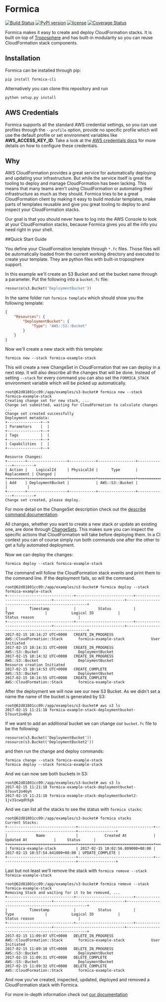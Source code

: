 # Formica
[![Build Status](https://travis-ci.org/flomotlik/formica.svg?branch=master)](https://travis-ci.org/flomotlik/formica)
[![PyPI version](https://badge.fury.io/py/formica-cli.svg)](https://pypi.python.org/pypi/formica-cli)
[![license](https://img.shields.io/github/license/mashape/apistatus.svg)](LICENSE)
[![Coverage Status](https://coveralls.io/repos/github/flomotlik/formica/badge.svg?branch=master)](https://coveralls.io/github/flomotlik/formica?branch=master)

Formica makes it easy to create and deploy CloudFormation stacks. It is built on top of [Troposphere](https://github.com/cloudtools/troposphere) and has built-in modularity so you can reuse CloudFormation stack components.

## Installation

Formica can be installed through pip:

```shell
pip install formica-cli
```

Alternatively you can clone this repository and run

```shell
python setup.py install
```

## AWS Credentials

Formica supports all the standard AWS credential settings, so you can use profiles through the `--profile` option, provide no specific profile which will use the default profile or set environment variables like **AWS_ACCESS_KEY_ID**. Take a look at the [AWS credentials docs](http://docs.aws.amazon.com/cli/latest/userguide/cli-chap-getting-started.html) for more details on how to configure these credentials.

## Why

AWS CloudFormation provides a great service for automatically deploying and updating your infrastructure. But while the service itself is great the tooling to deploy and manage CloudFormation has been lacking. This means that many teams aren't using CloudFormation or automating their infrastructure as much as they should. Formica tries to be a great CloudFormation client by making it easy to build modular templates, make parts of templates reusable and give you great tooling to deploy to and inspect your CloudFormation stacks.

Our goal is that you should never have to log into the AWS Console to look at your CloudFormation stacks, because Formica gives you all the info you need right in your shell.

##Quick Start Guide

You define your CloudFormation template through `*.fc` files. Those files will be automatically loaded from the current working directory and executed to create your template. They are python files with built-in troposphere support.

In this example we'll create an S3 Bucket and set the bucket name through a parameter. Put the following into a `bucket.fc` file:

```python
resource(s3.Bucket('DeploymentBucket'))

```

In the same folder run `formica template` which should show you the following template:

```json
{
    "Resources": {
        "DeploymentBucket": {
            "Type": "AWS::S3::Bucket"
        }
    }
}
```

Now we'll create a new stack with this template:

```shell
formica new --stack formica-example-stack
```

This will create a new ChangeSet in CloudFormation that we can deploy in a next step. It will also describe all the changes that will be done. Instead of setting `--stack` for every command you can also set the `FORMICA_STACK` environment variable which will be picked up automatically.

```shell
root@62d81801cc09:/app/examples/s3-bucket# formica new --stack formica-example-stack
Creating change set for new stack, ...
Change set submitted, waiting for CloudFormation to calculate changes ...
Change set created successfully
Deployment metadata:
+---------------+--+
| Parameters    |  |
+---------------+--+
| Tags          |  |
+---------------+--+
| Capabilities  |  |
+---------------+--+

Resource Changes:
+--------+------------------+------------+-----------------+-------------+---------+
| Action |    LogicalId     | PhysicalId |      Type       | Replacement | Changed |
+========+==================+============+=================+=============+=========+
| Add    | DeploymentBucket |            | AWS::S3::Bucket |             |         |
+--------+------------------+------------+-----------------+-------------+---------+
Change set created, please deploy.
```

For more detail on the ChangeSet description check out the [describe command documentation](TODO). 

All changes, whether you want to create a new stack or update an existing one, are done through [ChangeSets](http://docs.aws.amazon.com/AWSCloudFormation/latest/UserGuide/using-cfn-updating-stacks-changesets.html). This makes sure you can inspect the specific actions that CloudFormation will take before deploying them. In a CI context you can of course simply run both commands one after the other to get a fully automated deployment.

Now we can deploy the changes: 

```formica deploy --stack formica-example-stack``` 

The command will follow the CloudFormation stack events and print them to the command line. If the deployment fails, so will the command.

```shell
root@62d81801cc09:/app/examples/s3-bucket# formica deploy --stack formica-example-stack
+------------------------------+--------------------------+--------------------------------+--------------------------------+----------------------------------------------------+
|          Timestamp           |          Status          |              Type              |           Logical ID           |                   Status reason                    |
+------------------------------+--------------------------+--------------------------------+--------------------------------+----------------------------------------------------+
2017-02-15 10:14:27 UTC+0000   CREATE_IN_PROGRESS         AWS::CloudFormation::Stack       formica-example-stack            User Initiated
2017-02-15 10:14:31 UTC+0000   CREATE_IN_PROGRESS         AWS::S3::Bucket                  DeploymentBucket
2017-02-15 10:14:32 UTC+0000   CREATE_IN_PROGRESS         AWS::S3::Bucket                  DeploymentBucket                 Resource creation Initiated
2017-02-15 10:14:53 UTC+0000   CREATE_COMPLETE            AWS::S3::Bucket                  DeploymentBucket
2017-02-15 10:14:55 UTC+0000   CREATE_COMPLETE            AWS::CloudFormation::Stack       formica-example-stack
```

After the deployment we will now see our new S3 Bucket. As we didn't set a name the name of the bucket is generated by S3:

```shell
root@62d81801cc09:/app/examples/s3-bucket# aws s3 ls
2017-02-15 11:21:18 formica-example-stack-deploymentbucket-57ouvt2o46yh
```

If we want to add an additional bucket we can change our `bucket.fc` file to be the following:

```shell
resource(s3.Bucket('DeploymentBucket'))
resource(s3.Bucket('DeploymentBucket2'))
```

and then run the change and deploy commands:

```
formica change --stack formica-example-stack
formica deploy --stack formica-example-stack
```

And we can now see both buckets in S3:

```shell
root@62d81801cc09:/app/examples/s3-bucket# aws s3 ls
2017-02-15 11:21:18 formica-example-stack-deploymentbucket-57ouvt2o46yh
2017-02-15 11:21:18 formica-example-stack-deploymentbucket2-1jv31cwqdh5gk
```

And we can list all the stacks to see the status with `formica stacks`:

```shell
root@62d81801cc09:/app/examples/s3-bucket# formica stacks
Current Stacks:
+-------------------------------+----------------------------------+----------------------------------+-----------------+
|             Name              |            Created At            |            Updated At            |     Status      |
+===============================+==================================+==================================+=================+
| formica-example-stack         | 2017-02-15 10:02:56.809000+00:00 | 2017-02-15 10:57:54.641000+00:00 | UPDATE_COMPLETE |
+-------------------------------+----------------------------------+----------------------------------+-----------------+
```

Last but not least we'll remove the stack with `formica remove --stack formica-example-stack`

```shell
root@62d81801cc09:/app/examples/s3-bucket# formica remove --stack formica-example-stack
Removing Stack and waiting for it to be removed, ...
+------------------------------+--------------------------+--------------------------------+--------------------------------+----------------------------------------------------+
|          Timestamp           |          Status          |              Type              |           Logical ID           |                   Status reason                    |
+------------------------------+--------------------------+--------------------------------+--------------------------------+----------------------------------------------------+
2017-02-15 11:09:07 UTC+0000   DELETE_IN_PROGRESS         AWS::CloudFormation::Stack       formica-example-stack            User Initiated
2017-02-15 11:09:10 UTC+0000   DELETE_IN_PROGRESS         AWS::S3::Bucket                  DeploymentBucket
2017-02-15 11:09:31 UTC+0000   DELETE_COMPLETE            AWS::S3::Bucket                  DeploymentBucket
2017-02-15 11:09:32 UTC+0000   DELETE_COMPLETE            AWS::CloudFormation::Stack       formica-example-stack
```

And now you've created, inspected, updated, deployed and removed a CloudFormation stack with Formica.

For more in-depth information check out [our documentation](docs)